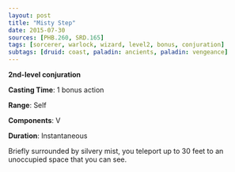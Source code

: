 ```yaml
---
layout: post
title: "Misty Step"
date: 2015-07-30
sources: [PHB.260, SRD.165]
tags: [sorcerer, warlock, wizard, level2, bonus, conjuration]
subtags: [druid: coast, paladin: ancients, paladin: vengeance]
---
```


**2nd-level conjuration**

**Casting Time**: 1 bonus action

**Range**: Self

**Components**: V

**Duration**: Instantaneous

Briefly surrounded by silvery mist, you teleport up to 30 feet to an unoccupied space that you can see.
